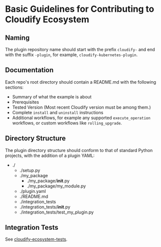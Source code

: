 # Basic Guidelines for Contributing to Cloudify Ecosystem

## Naming

The plugin repository name should start with the prefix `cloudify-` and end with the suffix `-plugin`, for example, `cloudify-kubernetes-plugin`.

## Documentation

Each repo's root directory should contain a README.md with the following sections:
  * Summary of what the example is about
  * Prerequisites
  * Tested Version (Most recent Cloudify version must be among them.)
  * Complete `install` and `uninstall` instructions
  * Additional workflows, for example any supported `execute_operation` workflows, or custom workflows like `rolling_upgrade`.

## Directory Structure

The plugin directory structure should conform to that of standard Python projects, with the addition of a plugin YAML:

* ./
  * ./setup.py
  * ./my_package
    * ./my_package/__init__.py
    * ./my_package/my_module.py
  * ./plugin.yaml
  * ./README.md
  * ./integration_tests
  * ./integration_tests/__init__.py
  * ./integration_tests/test_my_plugin.py

## Integration Tests

See [cloudify-ecosystem-tests](https://github.com/cloudify-incubator/cloudify-ecosystem-test).
